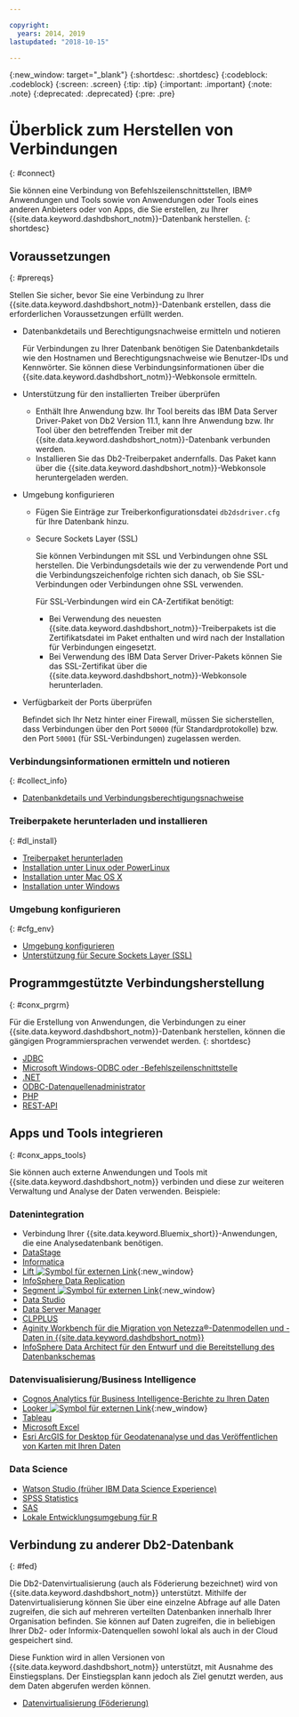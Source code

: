 ```yaml
---

copyright:
  years: 2014, 2019
lastupdated: "2018-10-15"

---
```


<!-- Attribute definitions --> 
{:new_window: target="_blank"}
{:shortdesc: .shortdesc}
{:codeblock: .codeblock}
{:screen: .screen}
{:tip: .tip}
{:important: .important}
{:note: .note}
{:deprecated: .deprecated}
{:pre: .pre}

# Überblick zum Herstellen von Verbindungen
{: #connect}

Sie können eine Verbindung von Befehlszeilenschnittstellen, IBM® Anwendungen und Tools sowie von Anwendungen oder Tools eines anderen Anbieters oder von Apps, die Sie erstellen, zu Ihrer {{site.data.keyword.dashdbshort_notm}}-Datenbank herstellen. 
{: shortdesc}

## Voraussetzungen
{: #prereqs}

Stellen Sie sicher, bevor Sie eine Verbindung zu Ihrer {{site.data.keyword.dashdbshort_notm}}-Datenbank erstellen, dass die erforderlichen Voraussetzungen erfüllt werden. 

- Datenbankdetails und Berechtigungsnachweise ermitteln und notieren

   Für Verbindungen zu Ihrer Datenbank benötigen Sie Datenbankdetails wie den Hostnamen und Berechtigungsnachweise wie Benutzer-IDs und Kennwörter. Sie können diese Verbindungsinformationen über die {{site.data.keyword.dashdbshort_notm}}-Webkonsole ermitteln.

- Unterstützung für den installierten Treiber überprüfen

   - Enthält Ihre Anwendung bzw. Ihr Tool bereits das IBM Data Server Driver-Paket von Db2 Version 11.1, kann Ihre Anwendung bzw. Ihr Tool über den betreffenden Treiber mit der {{site.data.keyword.dashdbshort_notm}}-Datenbank verbunden werden.
   - Installieren Sie das Db2-Treiberpaket andernfalls. Das Paket kann über die {{site.data.keyword.dashdbshort_notm}}-Webkonsole heruntergeladen werden.

- Umgebung konfigurieren

  - Fügen Sie Einträge zur Treiberkonfigurationsdatei `db2dsdriver.cfg` für Ihre Datenbank hinzu.
  - Secure Sockets Layer (SSL)

    Sie können Verbindungen mit SSL und Verbindungen ohne SSL herstellen. Die Verbindungsdetails wie der zu verwendende Port und die Verbindungszeichenfolge richten sich danach, ob Sie SSL-Verbindungen oder Verbindungen ohne SSL verwenden.

    Für SSL-Verbindungen wird ein CA-Zertifikat benötigt:
    - Bei Verwendung des neuesten {{site.data.keyword.dashdbshort_notm}}-Treiberpakets ist die Zertifikatsdatei im Paket enthalten und wird nach der Installation für Verbindungen eingesetzt.
    - Bei Verwendung des IBM Data Server Driver-Pakets können Sie das SSL-Zertifikat über die {{site.data.keyword.dashdbshort_notm}}-Webkonsole herunterladen.

- Verfügbarkeit der Ports überprüfen

   Befindet sich Ihr Netz hinter einer Firewall, müssen Sie sicherstellen, dass Verbindungen über den Port `50000` (für Standardprotokolle) bzw. den Port `50001` (für SSL-Verbindungen) zugelassen werden.

<!-- Before you can connect to your {{site.data.keyword.dashdbshort_notm}} database, verify that you completed downloading and installing the necessary components on the prerequisites checklist: 

- [Prerequisites checklist](prereqs.html) -->

### Verbindungsinformationen ermitteln und notieren
{: #collect_info}

- [Datenbankdetails und Verbindungsberechtigungsnachweise](credentials.html)

### Treiberpakete herunterladen und installieren
{: #dl_install}

- [Treiberpaket herunterladen](driver_pkg.html)
- [Installation unter Linux oder PowerLinux](install_linux.html)
- [Installation unter Mac OS X](install_mac.html)
- [Installation unter Windows](install_win.html)

### Umgebung konfigurieren
{: #cfg_env}

- [Umgebung konfigurieren](driver_pkg_cfg.html)
- [Unterstützung für Secure Sockets Layer (SSL)](ssl.html)

## Programmgestützte Verbindungsherstellung
{: #conx_prgrm}

Für die Erstellung von Anwendungen, die Verbindungen zu einer {{site.data.keyword.dashdbshort_notm}}-Datenbank herstellen, können die gängigen Programmiersprachen verwendet werden.
{: shortdesc}

- [JDBC](jdbc.html)
- [Microsoft Windows-ODBC oder -Befehlszeilenschnittstelle](odbc_cli.html)
- [.NET](net_apps.html)
- [ODBC-Datenquellenadministrator](odbc_data_source_admin.html)
- [PHP](php.html)
- [REST-API](rest_api.html)
<!-- - [C++]() -->
<!-- - [Java]() -->
<!-- - [Node.js]() -->
<!-- - [Perl]() -->
<!-- - [Python]() -->

## Apps und Tools integrieren
{: #conx_apps_tools}

Sie können auch externe Anwendungen und Tools mit {{site.data.keyword.dashdbshort_notm}} verbinden und diese zur weiteren Verwaltung und Analyse der Daten verwenden. Beispiele:

### Datenintegration
- Verbindung Ihrer {{site.data.keyword.Bluemix_short}}-Anwendungen, die eine Analysedatenbank benötigen.
- [DataStage](data.html#datastage)
- [Informatica](data.html#informatica)
- [Lift ![Symbol für externen Link](../../../icons/launch-glyph.svg "Symbol für externen Link")](https://lift.ng.bluemix.net/#docs){:new_window}
- [InfoSphere Data Replication](data.html#idr)
- [Segment ![Symbol für externen Link](../../../icons/launch-glyph.svg "Symbol für externen Link")](https://segment.com/docs/destinations/db2/){:new_window}
- [Data Studio](data.html#data_studio)
- [Data Server Manager](data.html#dsm)
- [CLPPLUS](data.html#clpplus)
- [Aginity Workbench für die Migration von Netezza®-Datenmodellen und -Daten in {{site.data.keyword.dashdbshort_notm}}](data.html#aginity_wb)
- [InfoSphere Data Architect für den Entwurf und die Bereitstellung des Datenbankschemas](data.html#ida)

### Datenvisualisierung/Business Intelligence
- [Cognos Analytics für Business Intelligence-Berichte zu Ihren Daten](vis_bi.html#cognos)
- [Looker ![Symbol für externen Link](../../../icons/launch-glyph.svg "Symbol für externen Link")](https://docs.looker.com/setup-and-management/connecting-to-db){:new_window}
- [Tableau](vis_bi.html#tableau)
- [Microsoft Excel](vis_bi.html#excel)
- [Esri ArcGIS for Desktop für Geodatenanalyse und das Veröffentlichen von Karten mit Ihren Daten](vis_bi.html#esri_arcgis)

### Data Science
- [Watson Studio (früher IBM Data Science Experience)](data_sci.html#watson_studio)
- [SPSS Statistics](data_sci.html#spss_stats)
- [SAS](data_sci.html#sas)
- [Lokale Entwicklungsumgebung für R](data_sci.html#r_dev_env)

## Verbindung zu anderer Db2-Datenbank
{: #fed}

Die Db2-Datenvirtualisierung (auch als Föderierung bezeichnet) wird von {{site.data.keyword.dashdbshort_notm}} unterstützt. Mithilfe der Datenvirtualisierung können Sie über eine einzelne Abfrage auf alle Daten zugreifen, die sich auf mehreren verteilten Datenbanken innerhalb Ihrer Organisation befinden. Sie können auf Daten zugreifen, die in beliebigen Ihrer Db2- oder Informix-Datenquellen sowohl lokal als auch in der Cloud gespeichert sind. 

Diese Funktion wird in allen Versionen von {{site.data.keyword.dashdbshort_notm}} unterstützt, mit Ausnahme des Einstiegsplans. Der Einstiegsplan kann jedoch als Ziel genutzt werden, aus dem Daten abgerufen werden können.

- [Datenvirtualisierung (Föderierung)](../federation.html)


